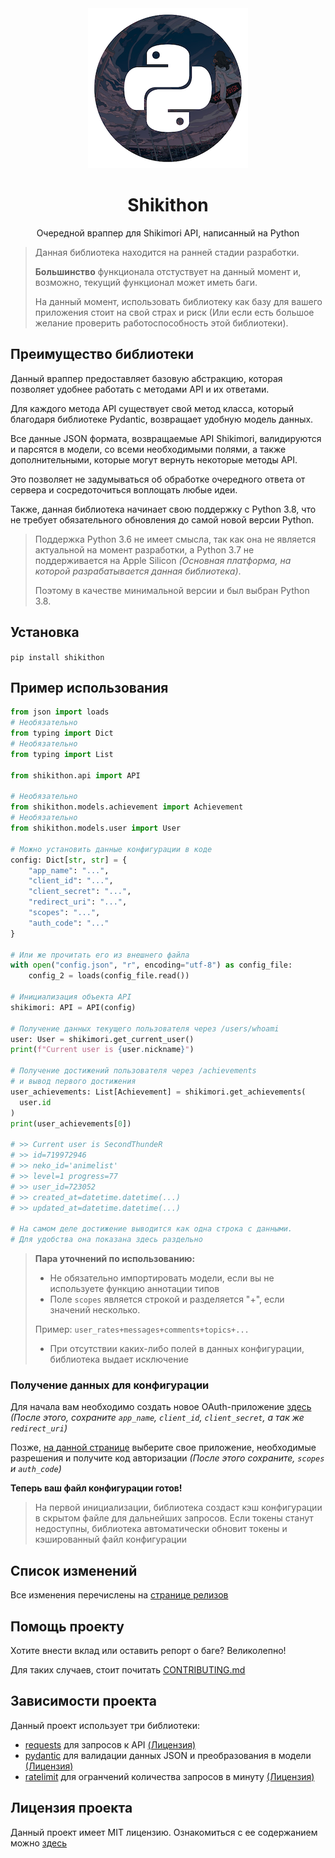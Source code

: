 <div align="center">
    <!-- Not a final logo :( (or not?) -->
    <img src="assets/logo.png">
    <h1>Shikithon</h1>
    <p>Очередной враппер для Shikimori API, написанный на Python</p>
</div>

> Данная библиотека находится на ранней стадии разработки.
>
> **Большинство** функционала отстуствует на данный момент и, возможно, текущий функционал может иметь баги.
>
> На данный момент, использовать библиотеку как базу для вашего приложения стоит на свой страх и риск
> (Или если есть большое желание проверить работоспособность этой библиотеки).

## Преимущество библиотеки

Данный враппер предоставляет базовую абстракцию, которая позволяет удобнее работать с методами API и их ответами.

Для каждого метода API существует свой метод класса, который благодаря библиотеке Pydantic,
возвращает удобную модель данных.

Все данные JSON формата, возвращаемые API Shikimori, валидируются и парсятся в модели, со всеми необходимыми полями,
а также дополнительными, которые могут вернуть некоторые методы API.

Это позволяет не задумываться об обработке очередного ответа от сервера и сосредоточиться воплощать любые идеи.

Также, данная библиотека начинает свою поддержку с Python 3.8, что не требует обязательного обновления
до самой новой версии Python.

> Поддержка Python 3.6 не имеет смысла, так как она не является актуальной на момент разработки, а Python 3.7
> не поддерживается на Apple Silicon _(Основная платформа, на которой разрабатывается данная библиотека)_.
> 
> Поэтому в качестве минимальной версии и был выбран Python 3.8.

## Установка

 ```pip install shikithon```

## Пример использования

```py
from json import loads
# Необязательно
from typing import Dict
# Необязательно
from typing import List

from shikithon.api import API

# Необязательно
from shikithon.models.achievement import Achievement
# Необязательно
from shikithon.models.user import User

# Можно установить данные конфигурации в коде
config: Dict[str, str] = {
    "app_name": "...",
    "client_id": "...",
    "client_secret": "...",
    "redirect_uri": "...",
    "scopes": "...",
    "auth_code": "..."
}

# Или же прочитать его из внешнего файла
with open("config.json", "r", encoding="utf-8") as config_file:
    config_2 = loads(config_file.read())

# Инициализация объекта API
shikimori: API = API(config)

# Получение данных текущего пользователя через /users/whoami
user: User = shikimori.get_current_user()
print(f"Current user is {user.nickname}")

# Получение достижений пользователя через /achievements
# и вывод первого достижения
user_achievements: List[Achievement] = shikimori.get_achievements(
  user.id
)
print(user_achievements[0])

# >> Current user is SecondThundeR
# >> id=719972946
# >> neko_id='animelist'
# >> level=1 progress=77
# >> user_id=723052
# >> created_at=datetime.datetime(...)
# >> updated_at=datetime.datetime(...)

# На самом деле достижение выводится как одна строка с данными.
# Для удобства она показана здесь раздельно
```

> **Пара уточнений по использованию:**
>
> - Не обязательно импортировать модели, если вы не используете функцию аннотации типов
> - Поле `scopes` является строкой и разделяется "+", если значений несколько.
> 
>  Пример: `user_rates+messages+comments+topics+...`
> - При отсутствии каких-либо полей в данных конфигурации, библиотека выдает исключение

### Получение данных для конфигурации

Для начала вам необходимо создать новое OAuth-приложение [здесь](https://shikimori.one/oauth/applications)
*(После этого, сохраните `app_name`, `client_id`, `client_secret`, а так же `redirect_uri`)*

Позже, [на данной странице](https://shikimori.one/oauth) выберите свое приложение, необходимые разрешения
и получите код авторизации *(После этого сохраните, `scopes` и `auth_code`)*

**Теперь ваш файл конфигурации готов!**

> На первой инициализации, библиотека создаст кэш конфигурации в скрытом файле для дальнейших запросов.
> Если токены станут недоступны, библиотека автоматически обновит токены и кэшированный файл конфигурации

## Список изменений

Все изменения перечислены на [странице релизов](https://github.com/SecondThundeR/shikithon/releases)

## Помощь проекту

Хотите внести вклад или оставить репорт о баге? Великолепно!

Для таких случаев, стоит почитать [CONTRIBUTING.md](https://github.com/SecondThundeR/shikithon/blob/feature/major-rewrite/CONTRIBUTING.md)

## Зависимости проекта

Данный проект использует три библиотеки:

- [requests](https://github.com/psf/requests) для запросов к API
[(Лицензия)](https://github.com/psf/requests/blob/main/LICENSE)
- [pydantic](https://github.com/samuelcolvin/pydantic/) для валидации данных JSON и преобразования в модели
[(Лицензия)](https://github.com/samuelcolvin/pydantic/blob/master/LICENSE)
- [ratelimit](https://github.com/tomasbasham/ratelimit) для огранчений количества запросов в минуту
[(Лицензия)](https://github.com/tomasbasham/ratelimit/blob/master/LICENSE.txt)

## Лицензия проекта

Данный проект имеет MIT лицензию.
Ознакомиться с ее содержанием можно [здесь](https://github.com/SecondThundeR/shikithon/blob/main/LICENSE)
